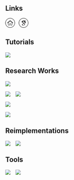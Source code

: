 ## Links

[<img src="./assets/homepage.png" width=30>](https://lynnho.github.io/)
&nbsp;
[<img src="./assets/google-scholar.png" width=30>](https://scholar.google.com/citations?user=fDTTEaAAAAAJ)



## Tutorials

[<img width="48.5%" align="center" src="https://github-readme-stats.vercel.app/api/pin/?username=LynnHo&repo=Matrix-Calculus-Tutorial&description_lines_count=2" />](https://github.com/LynnHo/Matrix-Calculus-Tutorial)



## Research Works

[<img width="48.5%" align="center" src="https://github-readme-stats.vercel.app/api/pin/?username=xyfJASON&repo=ctrlora&description_lines_count=2" />](https://github.com/xyfJASON/ctrlora)

[<img width="48.5%" align="center" src="https://github-readme-stats.vercel.app/api/pin/?username=LynnHo&repo=EigenGAN-Tensorflow&description_lines_count=2" />](https://github.com/LynnHo/EigenGAN-Tensorflow)
&nbsp;&nbsp;
[<img width="48.5%" align="center" src="https://github-readme-stats.vercel.app/api/pin/?username=LynnHo&repo=AttGAN-Tensorflow&description_lines_count=2" />](https://github.com/LynnHo/AttGAN-Tensorflow)

[<img width="48.5%" align="center" src="https://github-readme-stats.vercel.app/api/pin/?username=LynnHo&repo=PA-GAN-Tensorflow&description_lines_count=2" />](https://github.com/LynnHo/PA-GAN-Tensorflow)

[<img width="48.5%" align="center" src="https://github-readme-stats.vercel.app/api/pin/?username=LynnHo&repo=Facial-Landmarks-of-Face-Datasets&description_lines_count=2" />](https://github.com/LynnHo/Facial-Landmarks-of-Face-Datasets)



## Reimplementations

[<img width="48.5%" align="center" src="https://github-readme-stats.vercel.app/api/pin/?username=LynnHo&repo=DCGAN-LSGAN-WGAN-GP-DRAGAN-Tensorflow-2&description_lines_count=2" />](https://github.com/LynnHo/DCGAN-LSGAN-WGAN-GP-DRAGAN-Tensorflow-2)
&nbsp;&nbsp;
[<img width="48.5%" align="center" src="https://github-readme-stats.vercel.app/api/pin/?username=LynnHo&repo=CycleGAN-Tensorflow-2&description_lines_count=2" />](https://github.com/LynnHo/CycleGAN-Tensorflow-2)



## Tools

[<img width="48.5%" align="center" src="https://github-readme-stats.vercel.app/api/pin/?username=LynnHo&repo=Make-Workspace&description_lines_count=2" />](https://github.com/LynnHo/Make-Workspace)
&nbsp;&nbsp;
[<img width="48.5%" align="center" src="https://github-readme-stats.vercel.app/api/pin/?username=LynnHo&repo=HD-CelebA-Cropper&description_lines_count=2" />](https://github.com/LynnHo/HD-CelebA-Cropper)
